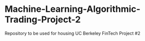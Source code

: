 # Machine-Learning-Algorithmic-Trading-Project-2
Repository to be used for housing UC Berkeley FinTech Project #2
